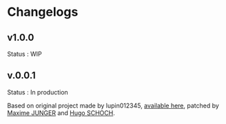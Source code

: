 # Changelogs

## v1.0.0

Status : WIP

## v.0.0.1

Status : In production

Based on original project made by lupin012345, [available here](https://github.com/lupin012345/epitech-api-public), patched by [Maxime JUNGER](https://github.com/Shakarang/) and [Hugo SCHOCH](https://github.com/hug33k/).
